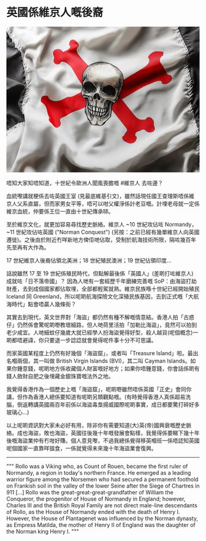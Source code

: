 # 英國係維京人嘅後裔

![image](./images/englishpirates.jpg)

唔知大家知唔知道，十世紀令歐洲人聞風喪膽嘅 #維京人 去咗邊？

血統嚟講就梗係去咗英國王室 (見最底維基引文)，雖然話現任國王查理斯唔係維京人父系直屬，但而家男女平等，唔可以咁父權淨係計老豆嘅。計埋老母就一定係維京血統，仲要係王位一直由十世紀傳承𠻹。

至於維京文化，就更加容易尋找歷史脈絡。維京人 ~10 世紀攻佔咗 Normandy， ~11 世紀攻佔咗英國 ("Norman Conquest") (另按：之前已經有幾單維京人向英國遷徙)。之後由於附近冇咩新地方俾佢哋佔取，受制於航海技術所限，隔咗幾百年先至再有大作為。

17 世紀維京人後裔佔領北美洲；18 世紀殖民澳洲；19 世紀佔領印度...

話說雖然 17 至 19 世紀係殖民時代，但點解最後係「英國人」(差啲打咗維京人) 成就咗「日不落帝國」？ 因為人哋有一套經歷千年磨練完善嘅 SoP：由海盜打劫財產，去到成個國家都佔取埋，全部都輕駕就熟。維京民族喺十世紀已經開始殖民 Iceland 同 Greenland，所以呢啲航海探險文化深殖民族基因，去到正式嘅「大航海時代」點會唔贏人幾條街？

其實去到現代，英文世界對「海盜」都仍然有種不解嘅情意結。香港人拍「古惑仔」仍然係會驚呢啲嘢教壞細路，但人哋荷里活拍「加勒比海盜」，竟然可以拍到老少咸宜。人哋細蚊仔幾歲大就已經學人扮海盜覺得好型，殺人越貨(呢個概念)一啲都唔避諱，你只要退一步諗諗就會覺得呢件事十分不可思議。

而家英國某程度上仍然有好幾個「海盜窟」，或者叫「Treasure Island」啦。最出名嗰兩個，其一叫做 British Virgin Islands (BVI)，其二叫 Cayman Islands。如果你鍾意錢，呢啲地方係收藏個人財富嘅好地方；如果你唔鍾意錢，你會話係啲有錢人斂財自肥之後埋藏金銀珠寶嘅法外之地。

我覺得香港作為一個歷史上嘅「海盜窟」，呢啲嘢雖然唔係英國「正史」會同你講，但作為香港人總係要知道有呢啲另類觀點嘅。(有時覺得香港人真係超易洗腦，倒返轉講英國兩百年前係以海盜毒梟揚威國際呢啲事實，成日都要驚打碎好多玻璃心...)

以上呢啲資訊對大家未必好有用，除非你有需要知道(大)英(帝)國興衰嘅歷史脈絡。成也海盜，敗也海盜，英國往後幾十年嘅發展會點樣，我覺得係要睇下幾十年後嘅海盜業仲有冇咁好賺。個人意見嚟，不過我總係覺得移英嗰班一係唔認知英國呢個國家一直靠咩搵食，一係就覺得未來幾十年海盜業會復興。

---

"""
Rollo was a Viking who, as Count of Rouen, became the first ruler of Normandy, a region in today's northern France. He emerged as a leading warrior figure among the Norsemen who had secured a permanent foothold on Frankish soil in the valley of the lower Seine after the Siege of Chartres in 911
[...]
Rollo was the great-great-great-grandfather of William the Conqueror, the progenitor of House of Normandy in England; however, Charles III and the British Royal Family are not direct male-line descendants of Rollo, as the House of Normandy ended with the death of Henry I. However, the House of Plantagenet was influenced by the Norman dynasty, as Empress Matilda, the mother of Henry II of England was the daughter of the Norman king Henry I.
"""
